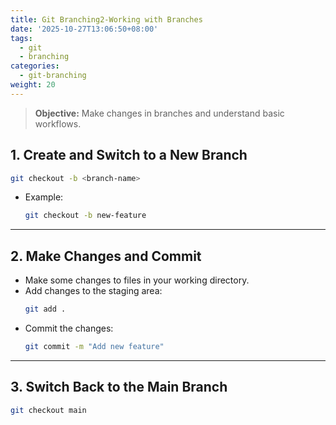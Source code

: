 ```yaml
---
title: Git Branching2-Working with Branches
date: '2025-10-27T13:06:50+08:00'
tags:
  - git
  - branching
categories:
  - git-branching
weight: 20
---
```

>**Objective:** Make changes in branches and understand basic workflows.   
## 1. **Create and Switch to a New Branch**   
```bash
git checkout -b <branch-name>
```
- Example:   
	```bash
	git checkout -b new-feature
	```

---
## 2. **Make Changes and Commit**   
- Make some changes to files in your working directory.   
- Add changes to the staging area:   
	```bash
	git add .
	```
- Commit the changes:   
	```bash
	git commit -m "Add new feature"
	```

---
## 3. **Switch Back to the Main Branch**   
```bash
git checkout main
```
